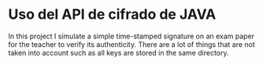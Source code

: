 # Uso del API de cifrado de JAVA

In this project I simulate a simple time-stamped signature on an exam paper for the teacher to verify its authenticity. There are a lot of things that are not taken into account such as all keys are stored in the same directory.
